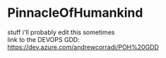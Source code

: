 # PinnacleOfHumankind
stuff i'll probably edit this sometimes  
link to the DEVOPS GDD: https://dev.azure.com/andrewcorradi/POH%20GDD  
